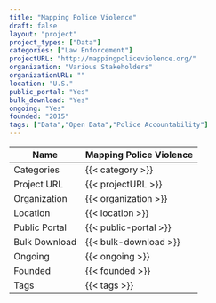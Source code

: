 ```yaml
---
title: "Mapping Police Violence"
draft: false
layout: "project"
project_types: ["Data"]
categories: ["Law Enforcement"]
projectURL: "http://mappingpoliceviolence.org/"
organization: "Various Stakeholders"
organizationURL: ""
location: "U.S."
public_portal: "Yes"
bulk_download: "Yes"
ongoing: "Yes"
founded: "2015"
tags: ["Data","Open Data","Police Accountability"]
---
```



Name                    |  Mapping Police Violence    
------------------------|----
Categories              | {{< category >}} 
Project URL             | {{< projectURL >}} 
Organization            | {{< organization >}} 
Location                | {{< location >}} 
Public Portal           | {{< public-portal >}} 
Bulk Download           | {{< bulk-download >}} 
Ongoing                 | {{< ongoing >}} 
Founded                 | {{< founded >}} 
Tags                    | {{< tags >}} 
